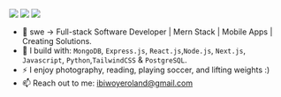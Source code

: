 [<img src="https://img.shields.io/badge/github-%2312100E.svg?&style=for-the-badge&logo=github&logoColor=white&color=black" />](https://github.com/rolandaayo)
[<img src="https://img.shields.io/badge/instagram-%2312100E.svg?&style=for-the-badge&logo=instagram&color=405DE6" />](https://instagram.com/rolandaayo)
[<img src="https://img.shields.io/badge/linkedin-%230077B5.svg?&style=for-the-badge&logo=linkedin&logoColor=white" />](https://www.linkedin.com/in/roland-ibiwoye/)

- 🏢 swe → Full-stack Software Developer | Mern Stack | Mobile Apps | Creating Solutions.
- 🧰 I build with: `MongoDB`, `Express.js`, `React.js`,`Node.js`, `Next.js`, `Javascript`, `Python`,`TailwindCSS` & `PostgreSQL`.
- ⚡ I enjoy photography, reading, playing soccer, and lifting weights :)
- 📫 Reach out to me: ibiwoyeroland@gmail.com
